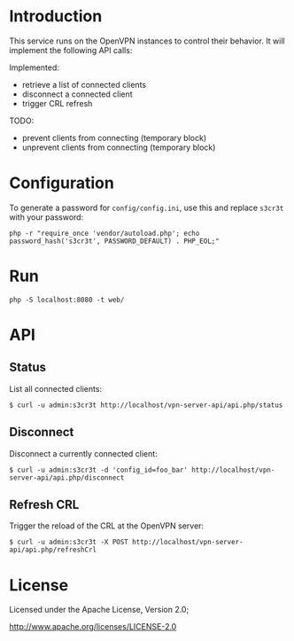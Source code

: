 # Introduction
This service runs on the OpenVPN instances to control their behavior. It will
implement the following API calls:

Implemented:
* retrieve a list of connected clients
* disconnect a connected client
* trigger CRL refresh

TODO:
* prevent clients from connecting (temporary block)
* unprevent clients from connecting (temporary block)

# Configuration
To generate a password for `config/config.ini`, use this and replace `s3cr3t` 
with your password:

    php -r "require_once 'vendor/autoload.php'; echo password_hash('s3cr3t', PASSWORD_DEFAULT) . PHP_EOL;"

# Run

    php -S localhost:8080 -t web/

# API

## Status
List all connected clients:

    $ curl -u admin:s3cr3t http://localhost/vpn-server-api/api.php/status

## Disconnect
Disconnect a currently connected client:

    $ curl -u admin:s3cr3t -d 'config_id=foo_bar' http://localhost/vpn-server-api/api.php/disconnect

## Refresh CRL
Trigger the reload of the CRL at the OpenVPN server:

    $ curl -u admin:s3cr3t -X POST http://localhost/vpn-server-api/api.php/refreshCrl

# License
Licensed under the Apache License, Version 2.0;

   http://www.apache.org/licenses/LICENSE-2.0
